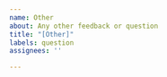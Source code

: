 ```yaml
---
name: Other
about: Any other feedback or question
title: "[Other]"
labels: question
assignees: ''

---
```



